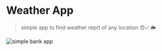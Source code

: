 # Weather App

> simple app to find weather reprt of any location 😍📈🌦

![simple bank app](https://nordicapis.com/wp-content/uploads/5-Best-Free-and-Paid-Weather-APIs-2019-e1587582023501.png)
